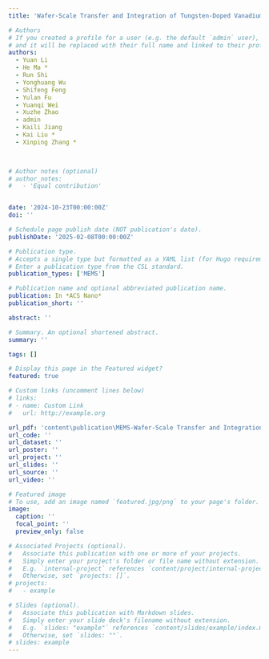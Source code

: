 ```yaml
---
title: 'Wafer-Scale Transfer and Integration of Tungsten-Doped Vanadium Dioxide Films'

# Authors
# If you created a profile for a user (e.g. the default `admin` user), write the username (folder name) here
# and it will be replaced with their full name and linked to their profile.
authors: 
  - Yuan Li
  - He Ma * 
  - Run Shi
  - Yonghuang Wu
  - Shifeng Feng
  - Yulan Fu
  - Yuanqi Wei
  - Xuzhe Zhao
  - admin
  - Kaili Jiang
  - Kai Liu * 
  - Xinping Zhang *
 


# Author notes (optional)
# author_notes:
#   - 'Equal contribution'


date: '2024-10-23T00:00:00Z'
doi: ''

# Schedule page publish date (NOT publication's date).
publishDate: '2025-02-08T00:00:00Z'

# Publication type.
# Accepts a single type but formatted as a YAML list (for Hugo requirements).
# Enter a publication type from the CSL standard.
publication_types: ['MEMS']

# Publication name and optional abbreviated publication name.
publication: In *ACS Nano*
publication_short: ''

abstract: ''

# Summary. An optional shortened abstract.
summary: ''

tags: []

# Display this page in the Featured widget?
featured: true

# Custom links (uncomment lines below)
# links:
# - name: Custom Link
#   url: http://example.org

url_pdf: 'content\publication\MEMS-Wafer-Scale Transfer and Integration of Tungsten-Doped Vanadium Dioxide Films\li-et-al-2025-wafer-scale-transfer-and-integration-of-tungsten-doped-vanadium-dioxide-films.pdf'
url_code: ''
url_dataset: ''
url_poster: ''
url_project: ''
url_slides: ''
url_source: ''
url_video: ''

# Featured image
# To use, add an image named `featured.jpg/png` to your page's folder.
image:
  caption: ''
  focal_point: ''
  preview_only: false

# Associated Projects (optional).
#   Associate this publication with one or more of your projects.
#   Simply enter your project's folder or file name without extension.
#   E.g. `internal-project` references `content/project/internal-project/index.md`.
#   Otherwise, set `projects: []`.
# projects:
#   - example

# Slides (optional).
#   Associate this publication with Markdown slides.
#   Simply enter your slide deck's filename without extension.
#   E.g. `slides: "example"` references `content/slides/example/index.md`.
#   Otherwise, set `slides: ""`.
# slides: example
---
```


